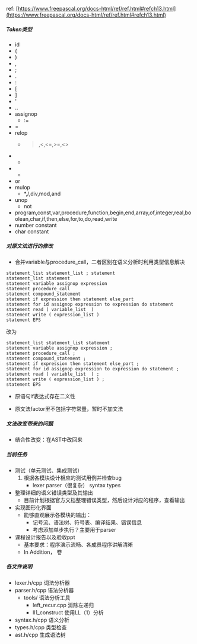 ref: [https://www.freepascal.org/docs-html/ref/ref.html#refch13.html](https://www.freepascal.org/docs-html/ref/ref.html#refch13.html)
##### Token类型
- id
- ( 
- ) 
- , 
- ; 
- . 
- : 
- [ 
- ]
- ' 
- ..
- assignop
  - :=
- =
- relop
  - >,<,<=,>=,<>
- +
- -
- or
- mulop
  - *,/,div,mod,and
- unop
  - not
- program,const,var,procedure,function,begin,end,array,of,integer,real,boolean,char,if,then,else,for,to,do,read,write
- number constant
- char constant

##### 对原文法进行的修改

- 合并variable与procedure_call，二者区别在语义分析时利用类型信息解决
```
statement_list statement_list ; statement
statement_list statement
statement variable assignop expression
statement procedure_call
statement compound_statement
statement if expression then statement else_part
statement for id assignop expression to expression do statement
statement read ( variable_list  )
statement write ( expression_list )
statement EPS
```
改为
```
statement_list statement_list statement
statement variable assignop expression ;
statement procedure_call ;
statement compound_statement ;
statement if expression then statement else_part ;
statement for id assignop expression to expression do statement ;
statement read ( variable_list  ) ;
statement write ( expression_list ) ;
statement EPS
```
- 原语句if表达式存在二义性

- 原文法factor里不包括字符常量，暂时不加文法

##### 文法改变带来的问题
- 结合性改变：在AST中改回来

##### 当前任务
- 测试（单元测试、集成测试）
    1. 根据各模块设计相应的测试用例并检查bug
        - lexer parser（很复杂） syntax types
- 整理详细的语义错误类型及其输出
    - 目前计划根据官方文档整理错误类型，然后设计对应的程序，查看输出
- 实现图形化界面
    - 能够直观展示各模块的输出：
        - 记号流、语法树、符号表、编译结果、错误信息
        - 考虑添加单步执行？主要用于parser
- 课程设计报告以及验收ppt
    - 基本要求：程序演示流畅、各成员程序讲解清晰
    - In Addition， 卷

##### 各文件说明
- lexer.h/cpp 词法分析器
- parser.h/cpp 语法分析器
    - tools/ 语法分析工具
        - left_recur.cpp 消除左递归
        - ll1_construct 使用LL（1）分析
- syntax.h/cpp 语义分析
- types.h/cpp 类型检查
- ast.h/cpp 生成语法树
